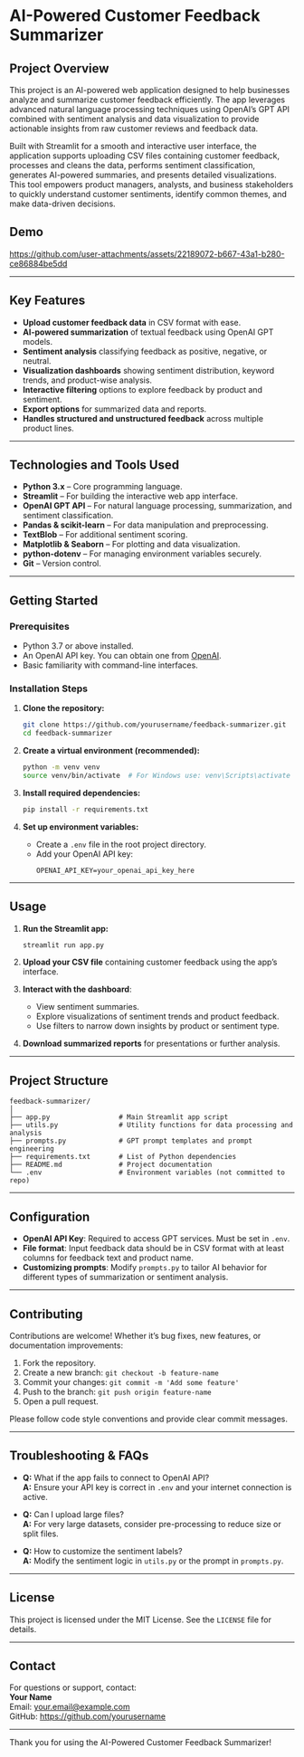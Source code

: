 # AI-Powered Customer Feedback Summarizer

## Project Overview
This project is an AI-powered web application designed to help businesses analyze and summarize customer feedback efficiently. The app leverages advanced natural language processing techniques using OpenAI’s GPT API combined with sentiment analysis and data visualization to provide actionable insights from raw customer reviews and feedback data.

Built with Streamlit for a smooth and interactive user interface, the application supports uploading CSV files containing customer feedback, processes and cleans the data, performs sentiment classification, generates AI-powered summaries, and presents detailed visualizations. This tool empowers product managers, analysts, and business stakeholders to quickly understand customer sentiments, identify common themes, and make data-driven decisions.

## Demo


https://github.com/user-attachments/assets/22189072-b667-43a1-b280-ce86884be5dd



---

## Key Features
- **Upload customer feedback data** in CSV format with ease.
- **AI-powered summarization** of textual feedback using OpenAI GPT models.
- **Sentiment analysis** classifying feedback as positive, negative, or neutral.
- **Visualization dashboards** showing sentiment distribution, keyword trends, and product-wise analysis.
- **Interactive filtering** options to explore feedback by product and sentiment.
- **Export options** for summarized data and reports.
- **Handles structured and unstructured feedback** across multiple product lines.

---

## Technologies and Tools Used
- **Python 3.x** – Core programming language.
- **Streamlit** – For building the interactive web app interface.
- **OpenAI GPT API** – For natural language processing, summarization, and sentiment classification.
- **Pandas & scikit-learn** – For data manipulation and preprocessing.
- **TextBlob** – For additional sentiment scoring.
- **Matplotlib & Seaborn** – For plotting and data visualization.
- **python-dotenv** – For managing environment variables securely.
- **Git** – Version control.

---

## Getting Started

### Prerequisites
- Python 3.7 or above installed.
- An OpenAI API key. You can obtain one from [OpenAI](https://platform.openai.com/account/api-keys).
- Basic familiarity with command-line interfaces.

### Installation Steps

1. **Clone the repository:**
   ```bash
   git clone https://github.com/yourusername/feedback-summarizer.git
   cd feedback-summarizer
   ```

2. **Create a virtual environment (recommended):**
   ```bash
   python -m venv venv
   source venv/bin/activate  # For Windows use: venv\Scripts\activate
   ```

3. **Install required dependencies:**
   ```bash
   pip install -r requirements.txt
   ```

4. **Set up environment variables:**
   - Create a `.env` file in the root project directory.
   - Add your OpenAI API key:
     ```
     OPENAI_API_KEY=your_openai_api_key_here
     ```

---

## Usage

1. **Run the Streamlit app:**
   ```bash
   streamlit run app.py
   ```

2. **Upload your CSV file** containing customer feedback using the app’s interface.

3. **Interact with the dashboard**:
   - View sentiment summaries.
   - Explore visualizations of sentiment trends and product feedback.
   - Use filters to narrow down insights by product or sentiment type.

4. **Download summarized reports** for presentations or further analysis.

---

## Project Structure

```
feedback-summarizer/
│
├── app.py                 # Main Streamlit app script
├── utils.py               # Utility functions for data processing and analysis
├── prompts.py             # GPT prompt templates and prompt engineering
├── requirements.txt       # List of Python dependencies
├── README.md              # Project documentation
└── .env                   # Environment variables (not committed to repo)
```

---

## Configuration

- **OpenAI API Key**: Required to access GPT services. Must be set in `.env`.
- **File format**: Input feedback data should be in CSV format with at least columns for feedback text and product name.
- **Customizing prompts**: Modify `prompts.py` to tailor AI behavior for different types of summarization or sentiment analysis.

---

## Contributing

Contributions are welcome! Whether it’s bug fixes, new features, or documentation improvements:

1. Fork the repository.
2. Create a new branch: `git checkout -b feature-name`
3. Commit your changes: `git commit -m 'Add some feature'`
4. Push to the branch: `git push origin feature-name`
5. Open a pull request.

Please follow code style conventions and provide clear commit messages.

---

## Troubleshooting & FAQs

- **Q:** What if the app fails to connect to OpenAI API?  
  **A:** Ensure your API key is correct in `.env` and your internet connection is active.

- **Q:** Can I upload large files?  
  **A:** For very large datasets, consider pre-processing to reduce size or split files.

- **Q:** How to customize the sentiment labels?  
  **A:** Modify the sentiment logic in `utils.py` or the prompt in `prompts.py`.

---

## License

This project is licensed under the MIT License. See the `LICENSE` file for details.

---

## Contact

For questions or support, contact:  
**Your Name**  
Email: your.email@example.com  
GitHub: https://github.com/yourusername

---

Thank you for using the AI-Powered Customer Feedback Summarizer!
